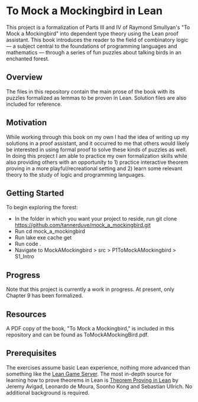 # To Mock a Mockingbird in Lean
This project is a formalization of Parts III and IV of Raymond Smullyan's "To Mock a Mockingbird" into dependent type theory using the Lean proof assistant. This book introduces the reader to the field of combinatory logic — a subject central to the foundations of programming languages and mathematics — through a series of fun puzzles about talking birds in an enchanted forest.
## Overview 
The files in this repository contain the main prose of the book with its puzzles formalized as lemmas to be proven in Lean. Solution files are also included for reference.
## Motivation
While working through this book on my own I had the idea of writing up my solutions in a proof assistant, and it occurred to me that others would likely be interested in using formal proof to solve these kinds of puzzles as well. In doing this project I am able to practice my own formalization skills while also providing others with an opportunity to 1) practice interactive theorem proving in a more playful/recreational setting and 2) learn some relevant theory to the study of logic and programming languages.
## Getting Started 
To begin exploring the forest:
* In the folder in which you want your project to reside, run git clone https://github.com/tannerduve/mock_a_mockingbird.git
* Run cd mock_a_mockingbird
* Run lake exe cache get
* Run code .
* Navigate to MockAMockingbird > src > P1ToMockAMockingbird > S1_Intro
## Progress 
Note that this project is currently a work in progress. At present, only Chapter 9 has been formalized.
## Resources 
A PDF copy of the book, "To Mock a Mockingbird," is included in this repository and can be found as ToMockAMockingBird.pdf.
## Prerequisites
The exercises assume basic Lean experience, nothing more advanced than something like the [Lean Game Server](https://adam.math.hhu.de/). The most in-depth source for learning how to prove theorems in Lean is [Theorem Proving in Lean](https://leanprover.github.io/theorem_proving_in_lean4/title_page.html) by Jeremy Avigad, Leonardo de Moura, Soonho Kong and Sebastian Ullrich. No additional background is required.
